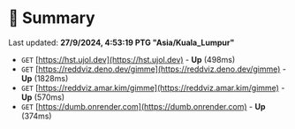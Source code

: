 # 📖 Summary
Last updated: **27/9/2024, 4:53:19 PTG "Asia/Kuala_Lumpur"**

- `GET` [https://hst.ujol.dev](https://hst.ujol.dev) - **Up** (498ms)
- `GET` [https://reddviz.deno.dev/gimme](https://reddviz.deno.dev/gimme) - **Up** (1828ms)
- `GET` [https://reddviz.amar.kim/gimme](https://reddviz.amar.kim/gimme) - **Up** (570ms)
- `GET` [https://dumb.onrender.com](https://dumb.onrender.com) - **Up** (374ms)
